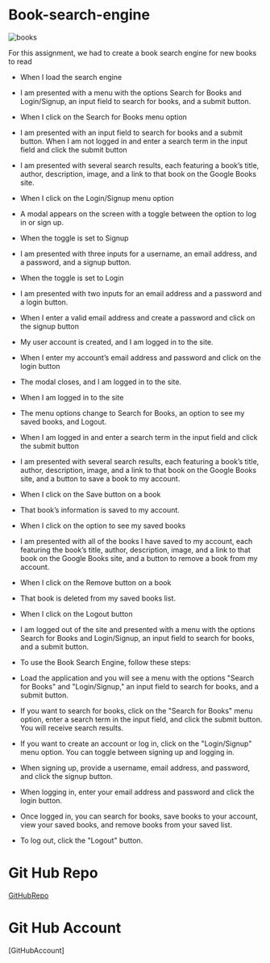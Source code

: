 # Book-search-engine

![books](https://github.com/rdiego56/Book-search-engine-hw/assets/128023854/d2296aeb-7c63-4c2f-9565-42a498339a92)


For this assignment, we had to create a book search engine for new books to read 

* When I load the search engine
* I am presented with a menu with the options Search for Books and Login/Signup, an input field to search for books, and a submit button.

* When I click on the Search for Books menu option

* I am presented with an input field to search for books and a submit button. When I am not logged in and enter a search term in the input field and click the submit button

* I am presented with several search results, each featuring a book’s title, author, description, image, and a link to that book on the Google Books site.

* When I click on the Login/Signup menu option

* A modal appears on the screen with a toggle between the option to log in or sign up.

* When the toggle is set to Signup

* I am presented with three inputs for a username, an email address, and a password, and a signup button.
* When the toggle is set to Login

* I am presented with two inputs for an email address and a password and a login button.

* When I enter a valid email address and create a password and click on the signup button

* My user account is created, and I am logged in to the site.
* When I enter my account’s email address and password and click on the login button

* The modal closes, and I am logged in to the site.

* When I am logged in to the site

* The menu options change to Search for Books, an option to see my saved books, and Logout.

* When I am logged in and enter a search term in the input field and click the submit button

* I am presented with several search results, each featuring a book’s title, author, description, image, and a link to that book on the Google Books site, and a button to save a book to my account.

* When I click on the Save button on a book

* That book’s information is saved to my account.
* When I click on the option to see my saved books

* I am presented with all of the books I have saved to my account, each featuring the book’s title, author, description, image, and a link to that book on the Google Books site, and a button to remove a book from my account.

* When I click on the Remove button on a book

* That book is deleted from my saved books list.
* When I click on the Logout button

* I am logged out of the site and presented with a menu with the options Search for Books and Login/Signup, an input field to search for books, and a submit button.

* To use the Book Search Engine, follow these steps:

* Load the application and you will see a menu with the options "Search for Books" and "Login/Signup," an input field to search for books, and a submit button.

* If you want to search for books, click on the "Search for Books" menu option, enter a search term in the input field, and click the submit button. You will receive search results.

* If you want to create an account or log in, click on the "Login/Signup" menu option. You can toggle between signing up and logging in.

* When signing up, provide a username, email address, and password, and click the signup button.

* When logging in, enter your email address and password and click the login button.

* Once logged in, you can search for books, save books to your account, view your saved books, and remove books from your saved list.

* To log out, click the "Logout" button.


# Git Hub Repo
[GitHubRepo](https://github.com/rdiego56/Book-search-engine-hw)

# Git Hub Account
[GitHubAccount]
